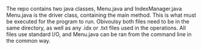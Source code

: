 The repo contains two java classes, Menu.java and IndexManager.java
Menu.java is the driver class, containing the main method. This is what must be executed for the program to run.
Obivoulsy both files need to be in the same directory, as well as any .idx or .txt files used in the operations.
All files use standard I/O, and Menu.java can be ran from the command line in the common way.
